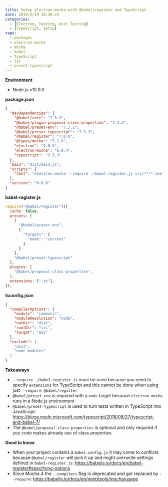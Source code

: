 ```yaml
---
title: Setup electron-mocha with @babel/register and TypeScript
date: 2019/2/19 16:46:25
categories:
  - [Electron, Testing, Unit Testing]
  - [TypeScript, Setup]
tags:
  - packages
  - electron-mocha
  - mocha
  - babel
  - TypeScript
  - tsc
  - preset-typescript
---
```


**Environment**
- Node.js v10.9.0

**package.json**

```json
{
  "devDependencies": {
    "@babel/core": "7.3.3",
    "@babel/plugin-proposal-class-properties": "7.3.3",
    "@babel/preset-env": "7.3.1",
    "@babel/preset-typescript": "7.3.3",
    "@babel/register": "7.0.0",
    "@types/mocha": "5.2.6",
    "electron": "4.0.5",
    "electron-mocha": "6.0.4",
    "typescript": "3.3.3"
  },
  "main": "dist/main.js",
  "scripts": {
    "test": "electron-mocha --require ./babel-register.js src/**/*.test.ts"
  },
  "version": "0.0.0"
}
```

**babel-register.js**

```js
require("@babel/register")({
  cache: false,
  presets: [
    [
      "@babel/preset-env",
      {
        "targets": {
          "node": "current"
        }
      }
    ],
    "@babel/preset-typescript"
  ],
  plugins: [
    "@babel/proposal-class-properties",
  ],
  extensions: [".ts"],
});
```

**tsconfig.json**

```json
{
  "compilerOptions": {
    "module": "commonjs",
    "moduleResolution": "node",
    "outDir": "dist",
    "rootDir": "src",
    "target": "es5"
  },
  "exclude": [
    "dist",
    "node_modules"
  ]
}
```

**Takeaways**

- `--require ./babel-register.js` must be used because you need to specify `extensions` for TypeScript and this cannot be done when using just `--require @babel/register`
- `@babel/preset-env` is required with a `node` target because `electron-mocha` runs in a Node.js environment
- `@babel/preset-typescript` is used to turn tests written in TypeScript into JavaScript: https://blogs.msdn.microsoft.com/typescript/2018/08/27/typescript-and-babel-7/
- The `@babel/proposal-class-properties` is optional and only required if you code makes already use of class properties

**Good to know**
- When your project contains a `babel.config.js` it may come to conflicts because `@babel/register` will pick it up and might overwrite settings defined in `babel-register.js`: https://babeljs.io/docs/en/babel-register#specifying-options
- Since Mocha 4 the `--compilers` flag is deprecated and got replaced by `--require`: https://babeljs.io/docs/en/next/tools/mocha/usage